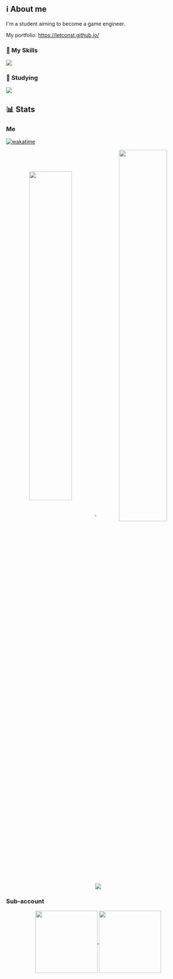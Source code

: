 ## ℹ About me

I'm a student aiming to become a game engineer.

My portfolio: https://letconst.github.io/

### 🌱 My Skills

<a href="#"><img src="https://skillicons.dev/icons?i=linux,idea,vscode,unity,nodejs,cs,js,ts,md,regex&perline=5" /></a>

### 📔 Studying

<a href="#"><img src="https://skillicons.dev/icons?i=docker,php,mysql,deno" /></a>

## 📊 Stats

### Me

[![wakatime](https://wakatime.com/badge/user/87cb99e7-5605-4446-b2a0-fdd0eb91ef96.svg)](https://wakatime.com/@letconst)

<p align="center">
  <a href="#">
    <img align="center" width="48%"
         src="https://github-readme-stats.vercel.app/api?username=letconst&count_private=true&show_icons=true&theme=vision-friendly-dark&card_width=550&border_radius=7" />
    <img align="center" width="51%"
         src="https://github-readme-stats.vercel.app/api/top-langs/?username=letconst&layout=compact&hide=mathematica&theme=vision-friendly-dark&card_width=450&langs_count=6" />
  </a>
</p>
<p align="center">
  <a href="#">
    <img align="center"
         src="https://github-readme-stats.vercel.app/api/wakatime?username=letconst&custom_title=Weekly%20coding%20activity&layout=compact&theme=vision-friendly-dark" />
  </a>
</p>

### Sub-account

<p align="center">
  <a href="https://github.com/oTKum">
    <img align="center" height="170px"
         src="https://github-readme-stats.vercel.app/api?username=oTKum&custom_title=Sub-account's%20GitHub%20Stats&include_all_commits=true&count_private=true&show_icons=true&theme=vision-friendly-dark&card_width=550" />
  </a>
  <a href="https://github.com/oTKum">
    <img align="center" height="170px"
         src="https://github-readme-stats.vercel.app/api/top-langs/?username=oTKum&layout=compact&card_width=230&theme=vision-friendly-dark&card_width=450" />
  </a>
</p>
